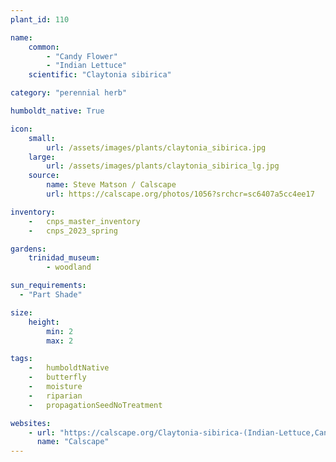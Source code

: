 ```yaml
---
plant_id: 110 

name: 
    common: 
        - "Candy Flower"  
        - "Indian Lettuce"  
    scientific: "Claytonia sibirica"  

category: "perennial herb"

humboldt_native: True

icon: 
    small: 
        url: /assets/images/plants/claytonia_sibirica.jpg 
    large: 
        url: /assets/images/plants/claytonia_sibirica_lg.jpg 
    source: 
        name: Steve Matson / Calscape 
        url: https://calscape.org/photos/1056?srchcr=sc6407a5cc4ee17 

inventory: 
    -   cnps_master_inventory
    -   cnps_2023_spring

gardens:
    trinidad_museum:
        - woodland

sun_requirements:
  - "Part Shade"

size:
    height: 
        min: 2
        max: 2

tags:  
    -   humboldtNative
    -   butterfly
    -   moisture
    -   riparian
    -   propagationSeedNoTreatment

websites:
    - url: "https://calscape.org/Claytonia-sibirica-(Indian-Lettuce,Candy-Flower)"
      name: "Calscape"
---
```

